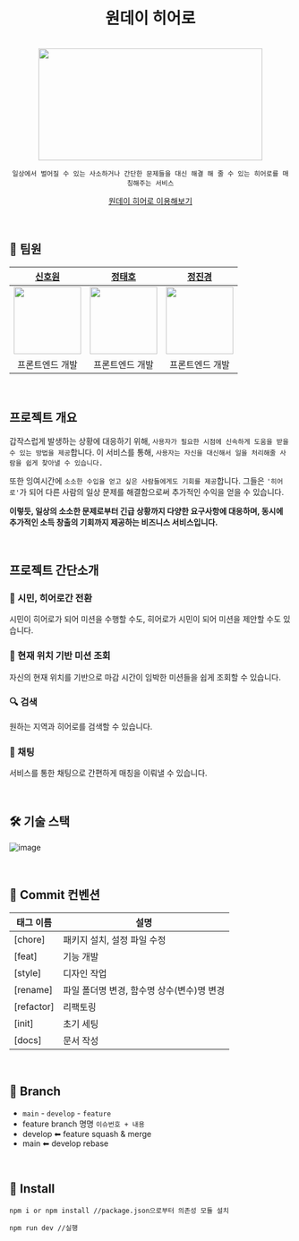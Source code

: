 <div align="center">

# **원데이 히어로**

<br/>

<img width="400" height="200" src="https://github.com/prgrms-web-devcourse/Team-6Heroes-OneDayHero-FE/assets/117630589/46847341-278c-469f-aa4f-6e999c357e94">

<br/>

```
일상에서 벌어질 수 있는 사소하거나 간단한 문제들을 대신 해결 해 줄 수 있는 히어로를 매칭해주는 서비스
```

[원데이 히어로 이용해보기](https://one-day-hero.vercel.app/)

</div>

<br />

## 👥 팀원

|                       [신호원](https://github.com/Howon-Shin)                        |              [정태호](https://github.com/Jeong-Taeho)               |                           [정진경](https://github.com/jkea1)                                                                                 |
| :---------------------------------------------------------------------------------------: | :--------------------------------------------------------------: | :---------------------------------------------------------------------------------------: |
| <img width="120" height="120" src="https://avatars.githubusercontent.com/u/54025398?v=4"> | <img width="120" height="120" src="https://avatars.githubusercontent.com/u/117630589?v=4"> | <img width="120" height="120" src="https://avatars.githubusercontent.com/u/99384699?v=4"> | 
|                                      프론트엔드 개발                                      |                         프론트엔드 개발                          |                                      프론트엔드 개발                                      | 

<div>

<br/>

## 프로젝트 개요

갑작스럽게 발생하는 상황에 대응하기 위해, `사용자가 필요한 시점에 신속하게 도움을 받을 수 있는 방법을 제공`합니다. 이 서비스를 통해, `사용자는 자신을 대신해서 일을 처리해줄 사람을 쉽게 찾아낼 수 있습니다.`

또한 잉여시간에 `소소한 수입을 얻고 싶은 사람들에게도 기회를 제공`합니다. 그들은 `'히어로'`가 되어 다른 사람의 일상 문제를 해결함으로써 추가적인 수익을 얻을 수 있습니다. 

**이렇듯, 일상의 소소한 문제로부터 긴급 상황까지 다양한 요구사항에 대응하며, 동시에 추가적인 소득 창출의 기회까지 제공하는 비즈니스 서비스입니다.**

<br>

## 프로젝트 간단소개

### 🤝 시민, 히어로간 전환

시민이 히어로가 되어 미션을 수행할 수도, 히어로가 시민이 되어 미션을 제안할 수도 있습니다.

### 👀 현재 위치 기반 미션 조회

자신의 현재 위치를 기반으로 마감 시간이 임박한 미션들을 쉽게 조회할 수 있습니다.

### 🔍 검색

원하는 지역과 히어로를 검색할 수 있습니다.

### 🐇 채팅

서비스를 통한 채팅으로 간편하게 매칭을 이뤄낼 수 있습니다.

</div>

<br/>


## 🛠 기술 스택

![image](https://github.com/prgrms-web-devcourse/Team-6Heroes-OneDayHero-FE/assets/117630589/2b19c8fc-b350-4aeb-a3f7-4ad6f809bf5b)

<br />


## 🌴 Commit 컨벤션

| 태그 이름  | 설명                                     |
| ---------- | ---------------------------------------- |
| [chore]    | 패키지 설치, 설정 파일 수정         |
| [feat]      | 기능 개발                               |
| [style]     | 디자인 작업                        |
| [rename]     | 파일 폴더명 변경, 함수명 상수(변수)명 변경                   |
| [refactor] | 리팩토링 |
| [init]     | 초기 세팅          |
| [docs]     | 문서 작성         |

<br/>

## 🎨 Branch

- `main` - `develop` - `feature`
- feature branch 명명 `이슈번호 + 내용`
- develop ⬅︎ feature squash & merge
- main ⬅︎ develop rebase

<br/>

## 🔑 Install

```
npm i or npm install //package.json으로부터 의존성 모듈 설치

npm run dev //실행
```
